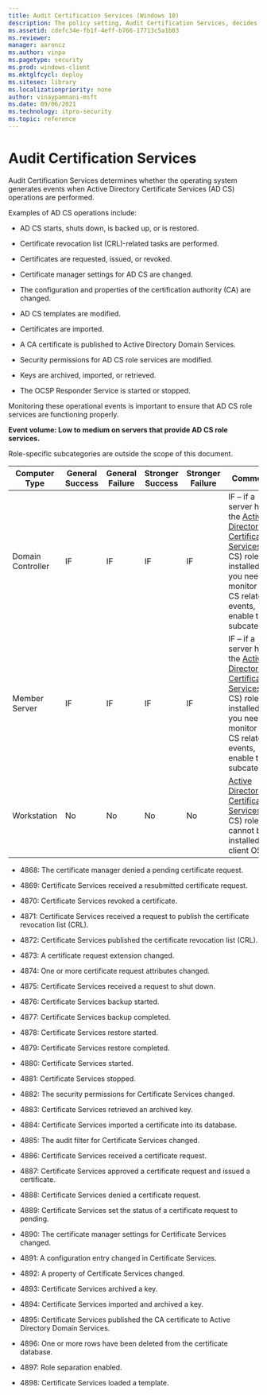```yaml
---
title: Audit Certification Services (Windows 10)
description: The policy setting, Audit Certification Services, decides if events are generated when Active Directory Certificate Services (ADA CS) operations are performed.
ms.assetid: cdefc34e-fb1f-4eff-b766-17713c5a1b03
ms.reviewer: 
manager: aaroncz
ms.author: vinpa
ms.pagetype: security
ms.prod: windows-client
ms.mktglfcycl: deploy
ms.sitesec: library
ms.localizationpriority: none
author: vinaypamnani-msft
ms.date: 09/06/2021
ms.technology: itpro-security
ms.topic: reference
---
```


# Audit Certification Services

Audit Certification Services determines whether the operating system generates events when Active Directory Certificate Services (AD CS) operations are performed.

Examples of AD CS operations include:

-   AD CS starts, shuts down, is backed up, or is restored.

-   Certificate revocation list (CRL)-related tasks are performed.

-   Certificates are requested, issued, or revoked.

-   Certificate manager settings for AD CS are changed.

-   The configuration and properties of the certification authority (CA) are changed.

-   AD CS templates are modified.

-   Certificates are imported.

-   A CA certificate is published to Active Directory Domain Services.

-   Security permissions for AD CS role services are modified.

-   Keys are archived, imported, or retrieved.

-   The OCSP Responder Service is started or stopped.

Monitoring these operational events is important to ensure that AD CS role services are functioning properly.

**Event volume: Low to medium on servers that provide AD CS role services.**

Role-specific subcategories are outside the scope of this document.

| Computer Type     | General Success | General Failure | Stronger Success | Stronger Failure | Comments                                                                                                                                                                                                                        |
|-------------------|-----------------|-----------------|------------------|------------------|---------------------------------------------------------------------------------------------------------------------------------------------------------------------------------------------------------------------------------|
| Domain Controller | IF              | IF              | IF               | IF               | IF – if a server has the [Active Directory Certificate Services](/windows/deployment/deploy-whats-new) (AD CS) role installed and you need to monitor AD CS related events, enable this subcategory. |
| Member Server     | IF              | IF              | IF               | IF               | IF – if a server has the [Active Directory Certificate Services](/windows/deployment/deploy-whats-new) (AD CS) role installed and you need to monitor AD CS related events, enable this subcategory. |
| Workstation       | No              | No              | No               | No               | [Active Directory Certificate Services](/windows/deployment/deploy-whats-new) (AD CS) role cannot be installed on client OS.                                                                         |

- 4868: The certificate manager denied a pending certificate request.

- 4869: Certificate Services received a resubmitted certificate request.

- 4870: Certificate Services revoked a certificate.

- 4871: Certificate Services received a request to publish the certificate revocation list (CRL).

- 4872: Certificate Services published the certificate revocation list (CRL).

- 4873: A certificate request extension changed.

- 4874: One or more certificate request attributes changed.

- 4875: Certificate Services received a request to shut down.

- 4876: Certificate Services backup started.

- 4877: Certificate Services backup completed.

- 4878: Certificate Services restore started.

- 4879: Certificate Services restore completed.

- 4880: Certificate Services started.

- 4881: Certificate Services stopped.

- 4882: The security permissions for Certificate Services changed.

- 4883: Certificate Services retrieved an archived key.

- 4884: Certificate Services imported a certificate into its database.

- 4885: The audit filter for Certificate Services changed.

- 4886: Certificate Services received a certificate request.

- 4887: Certificate Services approved a certificate request and issued a certificate.

- 4888: Certificate Services denied a certificate request.

- 4889: Certificate Services set the status of a certificate request to pending.

- 4890: The certificate manager settings for Certificate Services changed.

- 4891: A configuration entry changed in Certificate Services.

- 4892: A property of Certificate Services changed.

- 4893: Certificate Services archived a key.

- 4894: Certificate Services imported and archived a key.

- 4895: Certificate Services published the CA certificate to Active Directory Domain Services.

- 4896: One or more rows have been deleted from the certificate database.

- 4897: Role separation enabled.

- 4898: Certificate Services loaded a template.